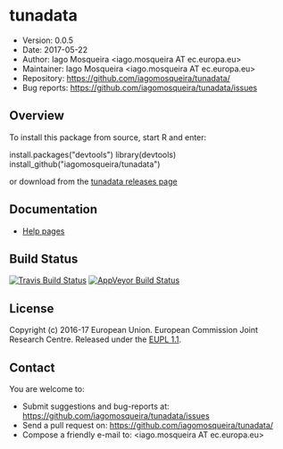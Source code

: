 # tunadata
- Version: 0.0.5
- Date: 2017-05-22
- Author: Iago Mosqueira <iago.mosqueira AT ec.europa.eu>
- Maintainer: Iago Mosqueira <iago.mosqueira AT ec.europa.eu>
- Repository: <https://github.com/iagomosqueira/tunadata/>
- Bug reports: <https://github.com/iagomosqueira/tunadata/issues>

## Overview

To install this package from source, start R and enter:

  install.packages("devtools")
  library(devtools)
  install_github("iagomosqueira/tunadata")

or download from the [tunadata releases page](https://github.com/iagomosqueira/tunadata/releases/latest)

## Documentation
- [Help pages](http://iagomosqueira.github.io/tunadata)

## Build Status
[![Travis Build Status](https://travis-ci.org/iagomosqueira/tunadata.svg?branch=master)](https://travis-ci.org/iagomosqueira/tunadata)
[![AppVeyor Build Status](https://ci.appveyor.com/api/projects/status/github/iagomosqueira/tunadata?branch=master&svg=true)](https://ci.appveyor.com/project/iagomosqueira/tunadata)

## License
Copyright (c) 2016-17 European Union. European Commission Joint Research Centre. Released under the [EUPL 1.1](http://ec.europa.eu/idabc/eupl).

## Contact
You are welcome to:

- Submit suggestions and bug-reports at: <https://github.com/iagomosqueira/tunadata/issues>
- Send a pull request on: <https://github.com/iagomosqueira/tunadata/>
- Compose a friendly e-mail to: <iago.mosqueira AT ec.europa.eu>
